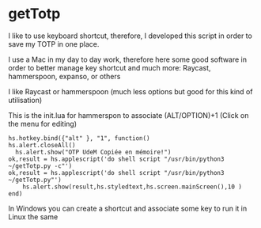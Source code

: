 # getTotp
I like to use keyboard shortcut, therefore, I developed this script in order to save my TOTP in one place.

I use a Mac in my day to day work,  therefore here some good software in order to better manage key shortcut and much more: Raycast, hammerspoon, expanso, or others

I like Raycast or hammerspoon (much less options but good for this kind of utilisation)

This is the init.lua for hammerspon to associate (ALT/OPTION)+1 (Click on the menu for editing)

````
hs.hotkey.bind({"alt" }, "1", function()
hs.alert.closeAll()
  hs.alert.show("OTP UdeM Copiée en mémoire!")
ok,result = hs.applescript('do shell script "/usr/bin/python3 ~/getTotp.py -c"')
ok,result = hs.applescript('do shell script "/usr/bin/python3 ~/getTotp.py"')
    hs.alert.show(result,hs.styledtext,hs.screen.mainScreen(),10 )
end)
`````

In Windows you can create a shortcut and associate some key to run it in Linux the same
